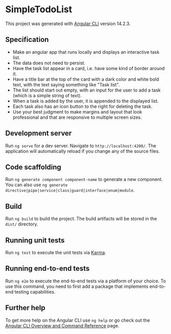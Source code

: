 # SimpleTodoList

This project was generated with [Angular CLI](https://github.com/angular/angular-cli) version 14.2.3.

## Specification

- Make an angular app that runs locally and displays an interactive task list.
- The data does not need to persist.
- Have the task list appear in a card, i.e. have some kind of border around it.
- Have a title bar at the top of the card with a dark color and white bold text, with the text saying something like "Task list".
- The list should start out empty, with an input for the user to add a task (which is a simple string of text).
- When a task is added by the user, it is appended to the displayed list.
- Each task also has an icon button to the right for deleting the task.
- Use your best judgment to make margins and layout that look professional and that are responsive to multiple screen sizes.

## Development server

Run `ng serve` for a dev server. Navigate to `http://localhost:4200/`. The application will automatically reload if you change any of the source files.

## Code scaffolding

Run `ng generate component component-name` to generate a new component. You can also use `ng generate directive|pipe|service|class|guard|interface|enum|module`.

## Build

Run `ng build` to build the project. The build artifacts will be stored in the `dist/` directory.

## Running unit tests

Run `ng test` to execute the unit tests via [Karma](https://karma-runner.github.io).

## Running end-to-end tests

Run `ng e2e` to execute the end-to-end tests via a platform of your choice. To use this command, you need to first add a package that implements end-to-end testing capabilities.

## Further help

To get more help on the Angular CLI use `ng help` or go check out the [Angular CLI Overview and Command Reference](https://angular.io/cli) page.
